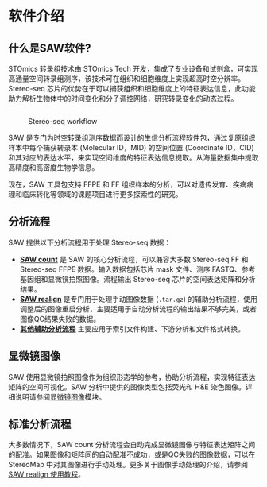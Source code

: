 # 软件介绍

## 什么是SAW软件?

STOmics 转录组技术由 STOmics Tech 开发，集成了专业设备和试剂盒，可实现高通量空间转录组测序，该技术可在组织和细胞维度上实现超高时空分辨率。Stereo-seq 芯片的优势在于可以捕获组织和细胞维度上的特征表达信息，此功能助力解析生物体中的时间变化和分子调控网络，研究转录变化的动态过程。

<figure><img src="../img/assets/image.png" alt=""><figcaption><p>Stereo-seq workflow</p></figcaption></figure>

SAW 是专门为时空转录组测序数据而设计的生信分析流程软件包，通过复原组织样本中每个捕获转录本 (Molecular ID，MID) 的空间位置 (Coordinate ID，CID) 和其对应的表达水平，来实现空间维度的特征表达信息提取。从海量数据集中提取高精度和高密度生物学信息。&#x20;

现在，SAW 工具包支持 FFPE 和 FF 组织样本的分析，可以对遗传发育、疾病病理和临床转化等领域的课题项目进行更多探索性的研究。

## 分析流程

SAW 提供以下分析流程用于处理 Stereo-seq 数据：&#x20;

* [**SAW count**](../analysis/pipelines/#he-xin-fen-xi-liu-cheng) 是 SAW 的核心分析流程，可以兼容大多数 Stereo-seq FF 和 Stereo-seq FFPE 数据。输入数据包括芯片 mask 文件、测序 FASTQ、参考基因组和显微镜拍照图像。流程输出 Stereo-seq 芯片的空间表达矩阵和分析结果。
* [**SAW realign**](../analysis/pipelines/#fu-zhu-fen-xi-liu-cheng) 是专门用于处理手动图像数据 (`.tar.gz`) 的辅助分析流程，使用调整后的图像重启分析，主要适用于自动分析流程的输出结果不够完美，或者图像QC结果失败的数据。
* [**其他辅助分析流程**](../analysis/pipelines/#fu-zhu-fen-xi-liu-cheng) 主要应用于索引文件构建、下游分析和文件格式转换。

## **显微镜图像**

SAW 使用显微镜拍照图像作为组织形态学的参考，协助分析流程，实现特征表达矩阵的空间可视化。SAW 分析中提供的图像类型包括荧光和 H\&E 染色图像。详细说明请参阅[显微镜图像](../analysis/inputs/images.md)模块。

## **标准分析流程**

&#x20;大多数情况下，SAW count 分析流程会自动完成显微镜图像与特征表达矩阵之间的配准。如果图像和矩阵间的自动配准不成功，或是QC失败的图像数据，可以在 StereoMap 中对其图像进行手动处理。更多关于图像手动处理的介绍，请参阅 [SAW realign 使用教程](../shi-yong-jiao-cheng/shou-dong-tu-xiang-chu-li.md)。
